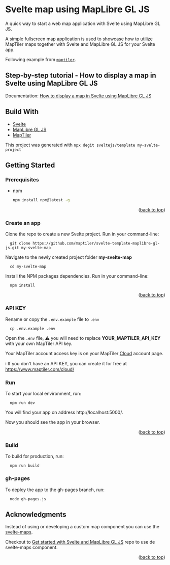 # Svelte map using MapLibre GL JS

A quick way to start a web map application with Svelte using MapLibre GL JS.

A simple fullscreen map application is used to showcase how to utilize MapTiler maps together with Svelte and MapLibre GL JS for your Svelte app.

Following example from [`maptiler`](https://github.com/maptiler/svelte-template-maplibre-gl-js).

## Step-by-step tutorial - How to display a map in Svelte using MapLibre GL JS

Documentation: [How to display a map in Svelte using MapLibre GL JS](https://docs.maptiler.com/svelte/maplibre-gl-js/how-to-use-maplibre-gl-js/?utm_medium=referral&utm_source=github&utm_campaign=2022-05%20%7C%20js%20frameworks%20%7C%20svelte)

## Build With

* [Svelte](https://svelte.dev/)
* [MapLibre GL JS](https://maplibre.org/)
* [MapTiler](https://www.maptiler.com/)

This project was generated with ```npx degit sveltejs/template my-svelte-project```

## Getting Started

### Prerequisites

* npm
  ```sh
  npm install npm@latest -g
  ```

<p align="right">(<a href="#top">back to top</a>)</p>

### Create an app

Clone the repo to create a new Svelte project. Run in your command-line:

```
  git clone https://github.com/maptiler/svelte-template-maplibre-gl-js.git my-svelte-map
```

Navigate to the newly created project folder **my-svelte-map**

```
  cd my-svelte-map
```

Install the NPM packages dependencies. Run in your command-line:

```
  npm install
```

<p align="right">(<a href="#top">back to top</a>)</p>

### API KEY

Rename or copy the `.env.example` file to `.env`

```
  cp .env.example .env
```

Open the `.env` file, :warning: you will need to replace **YOUR_MAPTILER_API_KEY** with your own MapTiler API key.

Your MapTiler account access key is on your MapTiler [Cloud](https://cloud.maptiler.com/account/keys/) account page. 

:information_source: If you don't have an API KEY, you can create it for free at https://www.maptiler.com/cloud/

### Run

To start your local environment, run: 

```
  npm run dev
``` 

You will find your app on address http://localhost:5000/.

Now you should see the app in your browser.

<p align="right">(<a href="#top">back to top</a>)</p>

### Build

To build for production, run: 
```
  npm run build
``` 

### gh-pages

To deploy the app to the gh-pages branch, run:
```
  node gh-pages.js
```

<!-- ACKNOWLEDGMENTS -->
## Acknowledgments

Instead of using or developing a custom map component you can use the [svelte-maps](https://github.com/ONSvisual/svelte-maps).

Checkout to [Get started with Svelte and MapLibre GL JS](https://github.com/maptiler/get-started-svelte-maplibre-gl-js) repo to use de svelte-maps component.

<p align="right">(<a href="#top">back to top</a>)</p>

